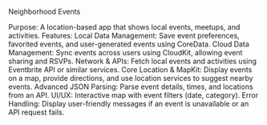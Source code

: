Neighborhood Events

Purpose: A location-based app that shows local events, meetups, and activities. Features: Local Data Management: Save event preferences, favorited events, and user-generated events using CoreData. Cloud Data Management: Sync events across users using CloudKit, allowing event sharing and RSVPs. Network & APIs: Fetch local events and activities using Eventbrite API or similar services. Core Location & MapKit: Display events on a map, provide directions, and use location services to suggest nearby events. Advanced JSON Parsing: Parse event details, times, and locations from an API. UI/UX: Interactive map with event filters (date, category). Error Handling: Display user-friendly messages if an event is unavailable or an API request fails.
